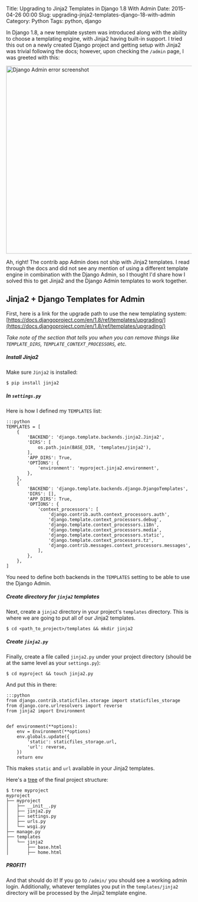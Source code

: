 Title: Upgrading to Jinja2 Templates in Django 1.8 With Admin
Date: 2015-04-26 00:00
Slug: upgrading-jinja2-templates-django-18-with-admin
Category: Python
Tags: python, django


In Django 1.8, a new template system was introduced along with the
ability to choose a templating engine, with Jinja2 having built-in
support. I tried this out on a newly created Django project and
getting setup with Jinja2 was trivial following the docs; however,
upon checking the `/admin` page, I was greeted with this:

<img src="/images/django_admin_error_screenshot.png" alt="Django Admin error screenshot" width="510px" class="centered">

Ah, right! The contrib app Admin does not ship with Jinja2 templates.
I read through the docs and did not see any mention of using a
different template engine in combination with the Django Admin, so I
thought I'd share how I solved this to get Jinja2 and the Django Admin
templates to work together.

## Jinja2 + Django Templates for Admin

First, here is a link for the upgrade path to use the new templating
system:
[https://docs.djangoproject.com/en/1.8/ref/templates/upgrading/](https://docs.djangoproject.com/en/1.8/ref/templates/upgrading/)

*Take note of the section that tells you when you can remove things
 like `TEMPLATE_DIRS`, `TEMPLATE_CONTEXT_PROCESSORS`, etc.*

##### Install Jinja2

Make sure `Jinja2` is installed:

    $ pip install jinja2

##### In `settings.py`

Here is how I defined my `TEMPLATES` list:

    :::python
    TEMPLATES = [
        {
            'BACKEND': 'django.template.backends.jinja2.Jinja2',
            'DIRS': [
                os.path.join(BASE_DIR, 'templates/jinja2'),
            ],
            'APP_DIRS': True,
            'OPTIONS': {
                'environment': 'myproject.jinja2.environment',
            },
        },
        {
            'BACKEND': 'django.template.backends.django.DjangoTemplates',
            'DIRS': [],
            'APP_DIRS': True,
            'OPTIONS': {
                'context_processors': [
                    'django.contrib.auth.context_processors.auth',
                    'django.template.context_processors.debug',
                    'django.template.context_processors.i18n',
                    'django.template.context_processors.media',
                    'django.template.context_processors.static',
                    'django.template.context_processors.tz',
                    'django.contrib.messages.context_processors.messages',
                ],
            },
        },
    ]


You need to define both backends in the `TEMPLATES` setting to be able
to use the Django Admin.

##### Create directory for `jinja2` templates

Next, create a `jinja2` directory in your project's `templates`
directory.  This is where we are going to put all of our Jinja2
templates.

    $ cd <path_to_project>/templates && mkdir jinja2

##### Create `jinja2.py`

Finally, create a file called `jinja2.py` under your project directory
(should be at the same level as your `settings.py`):

    $ cd myproject && touch jinja2.py

And put this in there:

    :::python
    from django.contrib.staticfiles.storage import staticfiles_storage
    from django.core.urlresolvers import reverse
    from jinja2 import Environment


    def environment(**options):
        env = Environment(**options)
        env.globals.update({
            'static': staticfiles_storage.url,
            'url': reverse,
        })
        return env

This makes `static` and `url` available in your Jinja2 templates.

Here's a [tree](http://mama.indstate.edu/users/ice/tree/) of the final project structure:

    $ tree myproject
    myproject
    ├── myproject
    │   ├── __init__.py
    │   ├── jinja2.py
    │   ├── settings.py
    │   ├── urls.py
    │   └── wsgi.py
    ├── manage.py
    ├── templates
    │   └── jinja2
    │       ├── base.html
    │       ├── home.html


##### PR0FIT!

And that should do it!  If you go to `/admin/` you should see a
working admin login.  Additionally, whatever templates you put in the
`templates/jinja2` directory will be processed by the Jinja2 template
engine.
